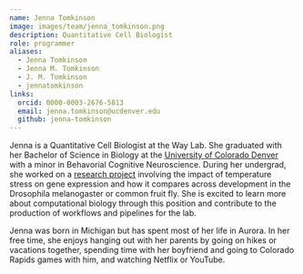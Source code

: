 ```yaml
---
name: Jenna Tomkinson
image: images/team/jenna_tomkinson.png
description: Quantitative Cell Biologist
role: programmer
aliases:
  - Jenna Tomkinson
  - Jenna M. Tomkinson
  - J. M. Tomkinson
  - jennatomkinson
links:
  orcid: 0000-0003-2676-5813
  email: jenna.tomkinson@ucdenver.edu
  github: jenna-tomkinson
---
```


Jenna is a Quantitative Cell Biologist at the Way Lab.
She graduated with her Bachelor of Science in Biology at the [University of Colorado Denver](https://www.ucdenver.edu/) with a minor in Behavorial Cognitive Neuroscience.
During her undergrad, she worked on a [research project](https://symposium.foragerone.com/2022-racas/presentations/45498) involving the impact of temperature stress on gene expression and how it compares across development in the Drosophila melanogaster or common fruit fly.
She is excited to learn more about computational biology through this position and contribute to the production of workflows and pipelines for the lab. 

Jenna was born in Michigan but has spent most of her life in Aurora. 
In her free time, she enjoys hanging out with her parents by going on hikes or vacations together, spending time with her boyfriend and going to Colorado Rapids games with him, and watching Netflix or YouTube. 
